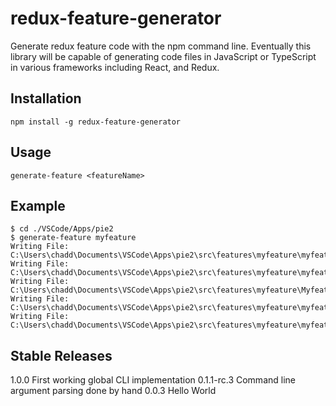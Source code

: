 # redux-feature-generator
Generate redux feature code with the npm command line. Eventually this library will be capable of generating code files in JavaScript or TypeScript in various frameworks including React, and Redux.

## Installation
`npm install -g redux-feature-generator`

## Usage
`generate-feature <featureName>`

## Example
```
$ cd ./VSCode/Apps/pie2
$ generate-feature myfeature
Writing File: C:\Users\chadd\Documents\VSCode\Apps\pie2\src\features\myfeature\myfeature.module.css
Writing File: C:\Users\chadd\Documents\VSCode\Apps\pie2\src\features\myfeature\myfeature.spec.ts
Writing File: C:\Users\chadd\Documents\VSCode\Apps\pie2\src\features\myfeature\Myfeature.tsx
Writing File: C:\Users\chadd\Documents\VSCode\Apps\pie2\src\features\myfeature\myfeatureAPI.ts
Writing File: C:\Users\chadd\Documents\VSCode\Apps\pie2\src\features\myfeature\myfeatureSlice.ts
```

## Stable Releases
1.0.0       First working global CLI implementation
0.1.1-rc.3  Command line argument parsing done by hand
0.0.3       Hello World